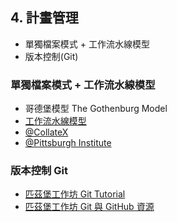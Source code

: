 ## 4. 計畫管理
* 單獨檔案模式 + 工作流水線模型
* 版本控制(Git)


### 單獨檔案模式 + 工作流水線模型
* 哥德堡模型 The Gothenburg Model
* [工作流水線模型](https://github.com/Pittsburgh-NEH-Institute/Institute-Materials-2017/blob/79a0f05e641e954ae8ecd1396817478544aafcbd/schedule/week_2/computational_pipeline.md)
* [@CollateX](https://collatex.net/doc/)
* [@Pittsburgh Institute](https://github.com/Pittsburgh-NEH-Institute/Institute-Materials-2017/blob/master/schedule/week_2/Normalization.ipynb)


### 版本控制 Git
* [匹茲堡工作坊 Git Tutorial](https://github.com/Pittsburgh-NEH-Institute/Institute-Materials-2017/blob/schedule/week_1/git_tutorial.md)
* [匹茲堡工作坊 Git 與 GitHub 資源](https://github.com/Pittsburgh-NEH-Institute/Institute-Materials-2017/blob/schedule/week_1/git_resources.md)
